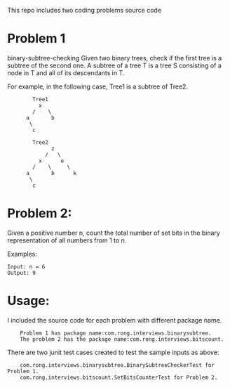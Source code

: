 This repo includes two coding problems source code
# Problem 1
binary-subtree-checking
Given two binary trees, check if the first tree is a subtree of the second one. A subtree of a tree T is a tree S consisting of a node in T and all of its descendants in T.

For example, in the following case, Tree1 is a subtree of Tree2.
```
        Tree1
          x 
        /    \
      a       b
       \
        c

        Tree2
              z
            /   \
          x      e
        /    \     \
      a       b      k
       \
        c
```        
# Problem 2:
Given a positive number n, count the total number of set bits in the binary representation of all numbers from 1 to n.

Examples:
```
Input: n = 6
Output: 9
```
# Usage:
I included the source code for each problem with different package name.
```
    Problem 1 has package name:com.rong.interviews.binarysubtree.
    The problem 2 has the package name:com.rong.interviews.bitscount.
```
There are two junit test cases created to test the sample inputs as above:
```
    com.rong.interviews.binarysubtree.BinarySubtreeCheckerTest for Problem 1.
    com.rong.interviews.bitscount.SetBitsCounterTest for Problem 2.
```
